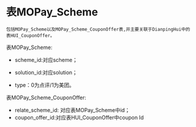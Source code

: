 # 表MOPay_Scheme

    包括MOPay_Scheme以及MOPay_Scheme_CouponOffer表,并主要关联于DianpingHui中的表HUI_CouponOffer。
    
表MOPay_Scheme:

* scheme_id:对应scheme；

* solution_id:对应solution；

* type：0为点评/1为美团。



表MOPay_Scheme_CouponOffer:

* relate_scheme_id: 对应表MOPay_Scheme中id；
* coupon_offer_id:对应表HUI_CouponOffer中coupon Id
